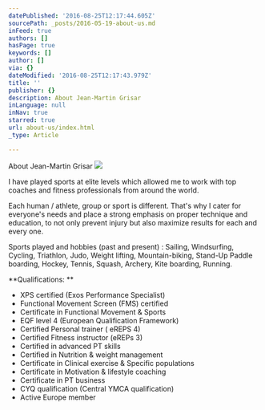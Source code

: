 ```yaml
---
datePublished: '2016-08-25T12:17:44.605Z'
sourcePath: _posts/2016-05-19-about-us.md
inFeed: true
authors: []
hasPage: true
keywords: []
author: []
via: {}
dateModified: '2016-08-25T12:17:43.979Z'
title: ''
publisher: {}
description: About Jean-Martin Grisar
inLanguage: null
inNav: true
starred: true
url: about-us/index.html
_type: Article

---
```

About Jean-Martin Grisar
![](https://the-grid-user-content.s3-us-west-2.amazonaws.com/4a9d69e4-ff04-40bf-b897-51a472288c50.jpg)

I have played sports at elite levels which allowed me to work with top coaches and fitness professionals from around the world.

Each human / athlete, group or sport is different. That's why I cater for everyone's needs and place a strong emphasis on proper technique and education, to not only prevent injury but also maximize results for each and every one.

Sports played and hobbies (past and present) : Sailing, Windsurfing, Cycling, Triathlon, Judo, Weight lifting, Mountain-biking, Stand-Up Paddle boarding, Hockey, Tennis, Squash, Archery, Kite boarding, Running.

**Qualifications: **

* XPS certified (Exos Performance Specialist)
* Functional Movement Screen (FMS) certified 
* Certificate in Functional Movement & Sports
* EQF level 4 (European Qualification Framework)
* Certified Personal trainer ( eREPS 4)
* Certified Fitness instructor (eREPs 3)
* Certified in advanced PT skills
* Certified in Nutrition & weight management
* Certificate in Clinical exercise & Specific populations
* Certificate in Motivation & lifestyle coaching
* Certificate in PT business
* CYQ qualification (Central YMCA qualification) 
* Active Europe member